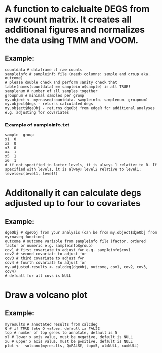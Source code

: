 # A function to calclualte DEGS from raw count matrix. It creates all additional figures and normalizes the data using TMM and VOOM.
## Example:
```
countdata # dataframe of raw counts
sampleinfo # sampleinfo file (needs columns: sample and group aka. outcome)
# please double check and perform sanity check that table(names(countdata) == sampleinfo$sample) is all TRUE!
samplenum # number of all samples together
groupnum # minimal samples per group
my.object <- myrnaseq(countdata, sampleinfo, samplenum, groupnum)
my.object$degs - returns calculated degs
my.object$dgeObj - returns dgeObj from edgeR for additional analyses e.g. adjusting for covariates
```
### Example of sampleinfo.txt
```
sample  group
x1  0
x2  0
x3  0
x4  1
x5  1
x6  1
# if not specified in factor levels, it is always 1 relative to 0. If specified with levels, it is always level2 relative to level1; levels=c(level1, level2) 
```
# Additonally it can calculate degs adjusted up to four to covariates
## Example:
```
dgeObj # dgeObj from your analysis (can be from my.object$dgeObj from myrnaseq function)
outcome # outcome variable from sampleinfo file (factor, ordered factor or numeric e.g. sampleinfo$group)
cov1 # first covariate to adjust for e.g. sampleinfo$cov1
cov2 # second covariate to adjust for
cov3 # third covariate to adjust for
cov4 # fourth covariate to adjust for
my.adjusted.results <- calcdeg(dgeObj, outcome, cov1, cov2, cov3, cov4)
# defualt for all covs is NULL
```
# Draw a volcano plot
## Example:
```
myresults # annotated results from calcdeg
Q # if TRUE take Q values, default is FALSE
top # number of top genes to annotate, default is 5
xl # lower x axis value, must be negative, default is NULL
xu # upper x axis value, must be positive, default is NULL
plot <-  volcano(myresults, Q=FALSE, top=5, xl=NULL, xu=NULL)
```
